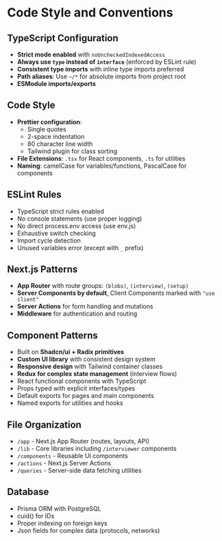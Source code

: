 # Code Style and Conventions

## TypeScript Configuration
- **Strict mode enabled** with `noUncheckedIndexedAccess`
- **Always use `type` instead of `interface`** (enforced by ESLint rule)
- **Consistent type imports** with inline type imports preferred
- **Path aliases**: Use `~/*` for absolute imports from project root
- **ESModule imports/exports**

## Code Style
- **Prettier configuration**:
  - Single quotes
  - 2-space indentation
  - 80 character line width
  - Tailwind plugin for class sorting
- **File Extensions**: `.tsx` for React components, `.ts` for utilities
- **Naming**: camelCase for variables/functions, PascalCase for components

## ESLint Rules
- TypeScript strict rules enabled
- No console statements (use proper logging)
- No direct process.env access (use env.js)
- Exhaustive switch checking
- Import cycle detection
- Unused variables error (except with `_` prefix)

## Next.js Patterns
- **App Router** with route groups: `(blobs)`, `(interview)`, `(setup)`
- **Server Components by default**, Client Components marked with `"use client"`
- **Server Actions** for form handling and mutations
- **Middleware** for authentication and routing

## Component Patterns
- Built on **Shadcn/ui + Radix primitives**
- **Custom UI library** with consistent design system
- **Responsive design** with Tailwind container classes
- **Redux for complex state management** (interview flows)
- React functional components with TypeScript
- Props typed with explicit interfaces/types
- Default exports for pages and main components
- Named exports for utilities and hooks

## File Organization
- `/app` - Next.js App Router (routes, layouts, API)
- `/lib` - Core libraries including `/interviewer` components
- `/components` - Reusable UI components
- `/actions` - Next.js Server Actions
- `/queries` - Server-side data fetching utilities

## Database
- Prisma ORM with PostgreSQL
- cuid() for IDs
- Proper indexing on foreign keys
- Json fields for complex data (protocols, networks)
